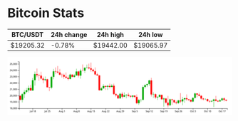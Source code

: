 # Bitcoin Stats

BTC/USDT|24h change|24h high|24h low|
|---|---|---|---|
|$19205.32|-0.78%|$19442.00|$19065.97|

<img src="./chart.svg">
